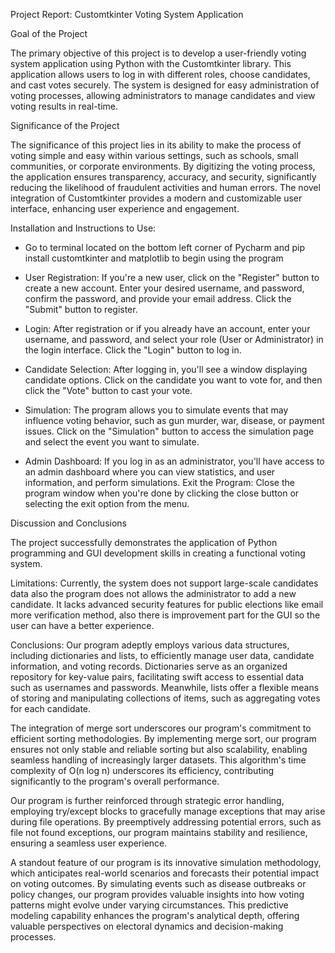 Project Report: Customtkinter Voting System Application

Goal of the Project 

The primary objective of this project is to develop a user-friendly voting system application using Python with the Customtkinter library. This application allows users to log in with different roles, choose candidates, and cast votes securely. The system is designed for easy administration of voting processes, allowing administrators to manage candidates and view voting results in real-time.

Significance of the Project 

The significance of this project lies in its ability to make the process of voting simple and easy within various settings, such as schools, small communities, or corporate environments. By digitizing the voting process, the application ensures transparency, accuracy, and security, significantly reducing the likelihood of fraudulent activities and human errors. The novel integration of Customtkinter provides a modern and customizable user interface, enhancing user experience and engagement.



Installation and Instructions to Use:

- Go to terminal located on the bottom left corner of Pycharm and pip install customtkinter and matplotlib to begin using the program
  
- User Registration: If you're a new user, click on the "Register" button to create a new account. Enter your desired username, and password, confirm the password, and provide your email address. Click the "Submit" button to register.
  
- Login: After registration or if you already have an account, enter your username, and password, and select your role (User or Administrator) in the login interface. Click the "Login" button to log in.

- Candidate Selection: After logging in, you'll see a window displaying candidate options. Click on the candidate you want to vote for, and then click the "Vote" button to cast your vote.

- Simulation: The program allows you to simulate events that may influence voting behavior, such as gun murder, war, disease, or payment issues. Click on the "Simulation" button to access the simulation page and select the event you want to simulate.

- Admin Dashboard: If you log in as an administrator, you'll have access to an admin dashboard where you can view statistics, and user information, and perform simulations.
Exit the Program: Close the program window when you're done by clicking the close button or selecting the exit option from the menu.


Discussion and Conclusions

The project successfully demonstrates the application of Python programming and GUI development skills in creating a functional voting system.

Limitations: Currently, the system does not support large-scale candidates data also the program does not allows the administrator to add a new candidate. It lacks advanced security features for public elections like email more verification method, also there is improvement part for the GUI so the user can have a better experience. 

Conclusions:
Our program adeptly employs various data structures, including dictionaries and lists, to efficiently manage user data, candidate information, and voting records. Dictionaries serve as an organized repository for key-value pairs, facilitating swift access to essential data such as usernames and passwords. Meanwhile, lists offer a flexible means of storing and manipulating collections of items, such as aggregating votes for each candidate.

The integration of merge sort underscores our program's commitment to efficient sorting methodologies. By implementing merge sort, our program ensures not only stable and reliable sorting but also scalability, enabling seamless handling of increasingly larger datasets. This algorithm's time complexity of O(n log n) underscores its efficiency, contributing significantly to the program's overall performance.

Our program is further reinforced through strategic error handling, employing try/except blocks to gracefully manage exceptions that may arise during file operations. By preemptively addressing potential errors, such as file not found exceptions, our program maintains stability and resilience, ensuring a seamless user experience.

A standout feature of our  program is its innovative simulation methodology, which anticipates real-world scenarios and forecasts their potential impact on voting outcomes. By simulating events such as disease outbreaks or policy changes, our program provides valuable insights into how voting patterns might evolve under varying circumstances. This predictive modeling capability enhances the program's analytical depth, offering valuable perspectives on electoral dynamics and decision-making processes.

